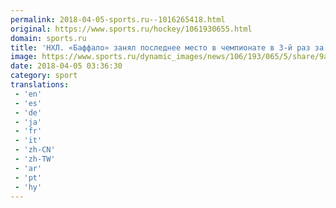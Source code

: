 ```yaml
---
permalink: 2018-04-05-sports.ru--1016265418.html
original: https://www.sports.ru/hockey/1061930655.html
domain: sports.ru
title: 'НХЛ. «Баффало» занял последнее место в чемпионате в 3-й раз за 5 лет'
image: https://www.sports.ru/dynamic_images/news/106/193/065/5/share/9a657a.png
date: 2018-04-05 03:36:30
category: sport
translations: 
 - 'en'
 - 'es'
 - 'de'
 - 'ja'
 - 'fr'
 - 'it'
 - 'zh-CN'
 - 'zh-TW'
 - 'ar'
 - 'pt'
 - 'hy'
---
```


